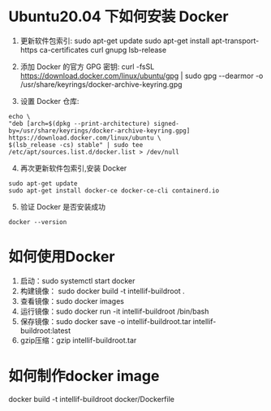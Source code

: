 # Ubuntu20.04 下如何安装 Docker

1. 更新软件包索引:
sudo apt-get update
sudo apt-get install apt-transport-https ca-certificates curl gnupg lsb-release

2. 添加 Docker 的官方 GPG 密钥:
curl -fsSL https://download.docker.com/linux/ubuntu/gpg | sudo gpg --dearmor -o /usr/share/keyrings/docker-archive-keyring.gpg

3. 设置 Docker 仓库:
```
echo \
"deb [arch=$(dpkg --print-architecture) signed-by=/usr/share/keyrings/docker-archive-keyring.gpg] https://download.docker.com/linux/ubuntu \
$(lsb_release -cs) stable" | sudo tee /etc/apt/sources.list.d/docker.list > /dev/null
```
4. 再次更新软件包索引,安装 Docker
```
sudo apt-get update
sudo apt-get install docker-ce docker-ce-cli containerd.io
```

5. 验证 Docker 是否安装成功
```
docker --version   
```


# 如何使用Docker
1. 启动：sudo systemctl start docker
2. 构建镜像： sudo docker build -t intellif-buildroot .
3. 查看镜像：sudo docker images
4. 运行镜像：sudo docker run  -it intellif-buildroot /bin/bash
5. 保存镜像：sudo docker save -o intellif-buildroot.tar intellif-buildroot:latest
6. gzip压缩：gzip intellif-buildroot.tar


# 如何制作docker image
docker build -t intellif-buildroot docker/Dockerfile

